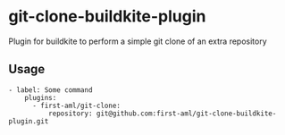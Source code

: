 # git-clone-buildkite-plugin
Plugin for buildkite to perform a simple git clone of an extra repository

## Usage
```
- label: Some command
    plugins:
      - first-aml/git-clone:
          repository: git@github.com:first-aml/git-clone-buildkite-plugin.git
```